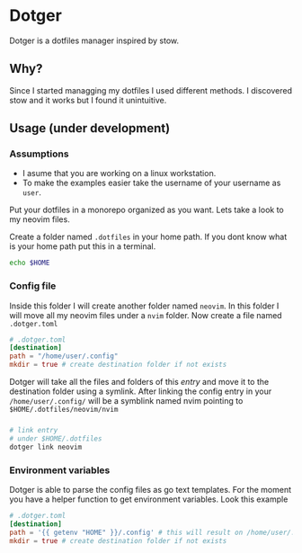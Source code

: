 # Dotger
Dotger is a dotfiles manager inspired by stow.

## Why?
Since I started managging my dotfiles I used different methods. I discovered stow and it works but
I found it unintuitive.

## Usage (under development)

### Assumptions
- I asume that you are working on a linux workstation.
- To make the examples easier take the username of your username as `user`.

Put your dotfiles in a monorepo organized as you want.
Lets take a look to my neovim files.

Create a folder named `.dotfiles` in your home path. If you dont know what is your home path put this in a terminal.
```sh
echo $HOME
```

### Config file
Inside this folder I will create another folder named `neovim`.
In this folder I will move all my neovim files under a `nvim` folder. Now create a file named `.dotger.toml`

```toml
# .dotger.toml
[destination]
path = "/home/user/.config"
mkdir = true # create destination folder if not exists
```

Dotger will take all the files and folders of this *entry* and move it to the destination folder using a symlink.
After linking the config entry in your `/home/user/.config/` will be a symblink named nvim pointing to
`$HOME/.dotfiles/neovim/nvim`

### 

```sh
# link entry
# under $HOME/.dotfiles
dotger link neovim
```

### Environment variables
Dotger is able to parse the config files as go text templates. For the moment you have a helper function
to get environment variables. Look this example

```toml
# .dotger.toml
[destination]
path = '{{ getenv "HOME" }}/.config' # this will result on /home/user/.config
mkdir = true # create destination folder if not exists
```
